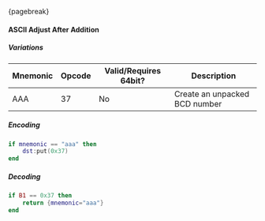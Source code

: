 {pagebreak}

#### ASCII Adjust After Addition

##### Variations

| Mnemonic | Opcode | Valid/Requires 64bit? | Description |
|----------|--------|-----------------------|-------------|
| AAA      | 37     | No                    | Create an unpacked BCD number |

##### Encoding

```lua
if mnemonic == "aaa" then
    dst:put(0x37)
end
```

##### Decoding

```lua
if B1 == 0x37 then
    return {mnemonic="aaa"}
end
```